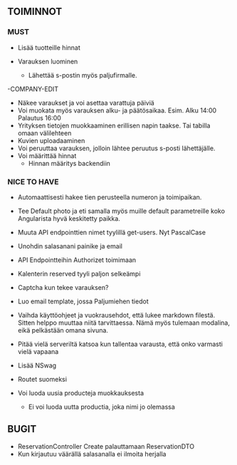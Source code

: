 ## TOIMINNOT
 ### MUST
- Lisää tuotteille hinnat

- Varauksen luominen
   - Lähettää s-postin myös paljufirmalle.

-COMPANY-EDIT
   - Näkee varaukset ja voi asettaa varattuja päiviä
   - Voi muokata myös varauksen alku- ja päätösaikaa. Esim. Alku 14:00 Palautus 16:00
   - Yrityksen tietojen muokkaaminen erillisen napin taakse. Tai tabilla omaan välilehteen
   - Kuvien uploadaaminen
   - Voi peruuttaa varauksen, jolloin lähtee peruutus s-posti lähettäjälle.
   - Voi määrittää hinnat
       - Hinnan määritys backendiin

### NICE TO HAVE
- Automaattisesti hakee tien perusteella numeron ja toimipaikan. 
- Tee Default photo ja eti samalla myös muille default parametreille koko Angularista hyvä keskitetty paikka. 
- Muuta API endpointtien nimet tyylillä get-users. Nyt PascalCase
- Unohdin salasanani painike ja email
- API Endpointteihin Authorizet toimimaan
- Kalenterin reserved tyyli paljon selkeämpi
- Captcha kun tekee varauksen?
- Luo email template, jossa Paljumiehen tiedot
- Vaihda käyttöohjeet ja vuokrausehdot, että lukee markdown filestä. Sitten helppo muuttaa niitä tarvittaessa. Nämä myös tulemaan modalina, eikä pelkästään omana sivuna.
- Pitää vielä serveriltä katsoa kun tallentaa varausta, että onko varmasti vielä vapaana
- Lisää NSwag
- Routet suomeksi

- Voi luoda uusia producteja muokkauksesta
    - Ei voi luoda uutta productia, joka nimi jo olemassa


## BUGIT 
- ReservationController Create palauttamaan ReservationDTO
- Kun kirjautuu väärällä salasanalla ei ilmoita herjalla
